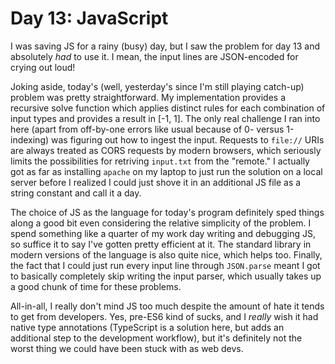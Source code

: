 # Day 13: JavaScript

I was saving JS for a rainy (busy) day, but I saw the problem for day 13 and absolutely _had_ to use it. I mean, the
input lines are JSON-encoded for crying out loud!

Joking aside, today's (well, yesterday's since I'm still playing catch-up) problem was pretty straightforward. My
implementation provides a recursive solve function which applies distinct rules for each combination of input types and
provides a result in [-1, 1]. The only real challenge I ran into here (apart from off-by-one errors like usual because
of 0- versus 1-indexing) was figuring out how to ingest the input. Requests to `file://` URIs are always treated as CORS
requests by modern browsers, which seriously limits the possibilities for retriving `input.txt` from the "remote." I
actually got as far as installing `apache` on my laptop to just run the solution on a local server before I realized I
could just shove it in an additional JS file as a string constant and call it a day.

The choice of JS as the language for today's program definitely sped things along a good bit even considering the
relative simplicity of the problem. I spend something like a quarter of my work day writing and debugging JS, so suffice
it to say I've gotten pretty efficient at it. The standard library in modern versions of the language is also quite
nice, which helps too. Finally, the fact that I could just run every input line through `JSON.parse` meant I got to
basically completely skip writing the input parser, which usually takes up a good chunk of time for these problems.

All-in-all, I really don't mind JS too much despite the amount of hate it tends to get from developers. Yes, pre-ES6
kind of sucks, and I _really_ wish it had native type annotations (TypeScript is a solution here, but adds an additional
step to the development workflow), but it's definitely not the worst thing we could have been stuck with as web devs.
